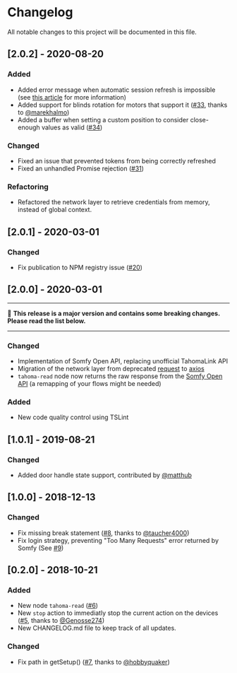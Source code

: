 # Changelog
All notable changes to this project will be documented in this file.

## [2.0.2] - 2020-08-20

### Added

- Added error message when automatic session refresh is impossible (see [this article](https://github.com/nikkow/node-red-contrib-tahoma/wiki/Why-do-I-see-a-Session-Expired-error%3F) for more information)
- Added support for blinds rotation for motors that support it ([#33](https://github.com/nikkow/node-red-contrib-tahoma/pull/33), thanks to [@marekhalmo](https://github.com/marekhalmo))
- Added a buffer when setting a custom position to consider close-enough values as valid ([#34](https://github.com/nikkow/node-red-contrib-tahoma/issues/34))

### Changed

- Fixed an issue that prevented tokens from being correctly refreshed
- Fixed an unhandled Promise rejection ([#31](https://github.com/nikkow/node-red-contrib-tahoma/issues/31))

### Refactoring

- Refactored the network layer to retrieve credentials from memory, instead of global context.

## [2.0.1] - 2020-03-01

### Changed

- Fix publication to NPM registry issue ([#20](https://github.com/nikkow/node-red-contrib-tahoma/issues/20))

## [2.0.0] - 2020-03-01

****
🚨 **This release is a major version and contains some breaking changes. Please read the list below.**
****

### Changed

- Implementation of Somfy Open API, replacing unofficial TahomaLink API
- Migration of the network layer from deprecated [request](https://www.npmjs.com/package/request) to [axios](https://www.npmjs.com/package/axios)
- `tahoma-read` node now returns the raw response from the [Somfy Open API](https://developer.somfy.com/somfy-open-api/apis/get/site/%7BsiteId%7D/device}) (a remapping of your flows might be needed)

### Added

- New code quality control using TSLint 

## [1.0.1] - 2019-08-21

### Changed

- Added door handle state support, contributed by [@matthub](https://github.com/matthub)

## [1.0.0] - 2018-12-13

### Changed

- Fix missing break statement ([#8](https://github.com/nikkow/node-red-contrib-tahoma/pull/8), thanks to [@taucher4000](https://github.com/taucher4000))
- Fix login strategy, preventing "Too Many Requests" error returned by Somfy (See [#9](https://github.com/nikkow/node-red-contrib-tahoma/issues/9))

## [0.2.0] - 2018-10-21

### Added

- New node `tahoma-read` ([#6](https://github.com/nikkow/node-red-contrib-tahoma/issues/6))
- New `stop` action to immediatly stop the current action on the devices ([#5](https://github.com/nikkow/node-red-contrib-tahoma/pull/5), thanks to [@Genosse274](https://github.com/Genosse274))
- New CHANGELOG.md file to keep track of all updates.

### Changed

- Fix path in getSetup() ([#7](https://github.com/nikkow/node-red-contrib-tahoma/pull/7), thanks to [@hobbyquaker](https://github.com/hobbyquaker))
